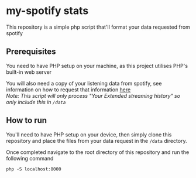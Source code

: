 # my-spotify stats 
This repository is a simple php script that'll format your data requested from spotify 

## Prerequisites 
You need to have PHP setup on your machine, as this project utilises PHP's built-in web server

You will also need a copy of your listening data from spotify, see information on how to request that information [here](https://support.spotify.com/uk/article/data-rights-and-privacy-settings/) <br>
*Note: This script will only process "Your Extended streaming history" so only include this in `/data`*

## How to run 
You'll need to have PHP setup on your device, then simply clone this repository and place the files from your data
request in the `/data` directory. 

Once completed navigate to the root directory of this repository and run the following command
```
php -S localhost:8000
```